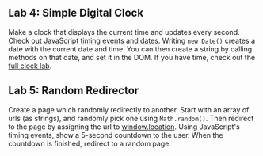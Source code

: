 

## Lab 4: Simple Digital Clock

Make a clock that displays the current time and updates every second. Check out [JavaScript timing events](../docs/Timing.md) and [dates](https://www.w3schools.com/jsref/jsref_obj_date.asp). Writing `new Date()` creates a date with the current date and time. You can then create a string by calling methods on that date, and set it in the DOM. If you have time, check out the [full clock lab](optional-clock.md).

## Lab 5: Random Redirector

Create a page which randomly redirectly to another. Start with an array of urls (as strings), and randomly pick one using `Math.random()`. Then redirect to the page by assigning the url to [window.location](https://developer.mozilla.org/en-US/docs/Web/API/Window/location). Using JavaScript's timing events, show a 5-second countdown to the user. When the countdown is finished, redirect to a random page.

